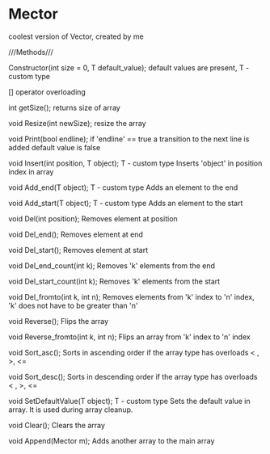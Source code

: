 # Mector
coolest version of Vector, created by me

///Methods///

Constructor(int size = 0, T default_value);
default values are present, T - custom type

[] operator overloading

int getSize();
returns size of array

void Resize(int newSize);
resize the array

void Print(bool endline);
if 'endline' == true a transition to the next line is added
default value is false

void Insert(int position, T object); T - custom type
Inserts 'object' in position index in array

void Add_end(T object); T - custom type
Adds an element to the end

void Add_start(T object); T - custom type
Adds an element to the start

void Del(int position);
Removes element at position

void Del_end();
Removes element at end

void Del_start();
Removes element at start

void Del_end_count(int k);
Removes 'k' elements from the end

void Del_start_count(int k);
Removes 'k' elements from the start

void Del_fromto(int k, int n);
Removes elements from 'k' index to 'n' index, 
'k' does not have to be greater than 'n'

void Reverse();
Flips the array

void Reverse_fromto(int k, int n);
Flips an array from 'k' index to 'n' index

void Sort_asc();
Sorts in ascending order if the array type has overloads < , >, <=

void Sort_desc();
Sorts in descending order if the array type has overloads < , >, <=

void SetDefaultValue(T object); T - custom type
Sets the default value in array.
It is used during array cleanup.

void Clear();
Clears the array

void Append(Mector m);
Adds another array to the main array
